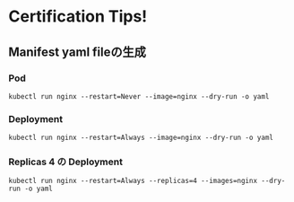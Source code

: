 # Certification Tips!

## Manifest yaml fileの生成
### Pod
```
kubectl run nginx --restart=Never --image=nginx --dry-run -o yaml
```

### Deployment
```
kubectl run nginx --restart=Always --image=nginx --dry-run -o yaml
```

### Replicas 4 の Deployment
```
kubectl run nginx --restart=Always --replicas=4 --images=nginx --dry-run -o yaml
```

